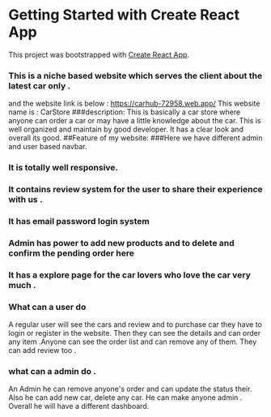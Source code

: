 # Getting Started with Create React App

This project was bootstrapped with [Create React App](https://github.com/facebook/create-react-app).

 ### This is a niche based website which serves the client about the latest car only . 
 and the website link is below : https://carhub-72958.web.app/
 This website name is : CarStore 
###description: This is basically a car store where anyone can order a car or may have a little knowledge about the car. This is well organized and maintain by good developer. It has a clear look and overall its good. 
##Feature of my website: 
###Here we have different admin and user based navbar.
### It is totally well responsive.
### It contains review system for the user to share their experience with us .
### It has email password login system 
### Admin has power to add new products and to delete and confirm the pending order here 
### It has a explore page for the car lovers who love the car very much . 
 
### What can a user do 
 A regular user will see the cars and review and to purchase car they have to login or register in the website. 
 Then they can see the details and can order any item .Anyone can see the order list and can remove any of them. They can add review  too . 
 
 ### what can a admin do . 
 An Admin he can remove anyone's order and can update the status their. Also he can add new car, delete any car. He can make anyone admin . Overall he will have a different dashboard.